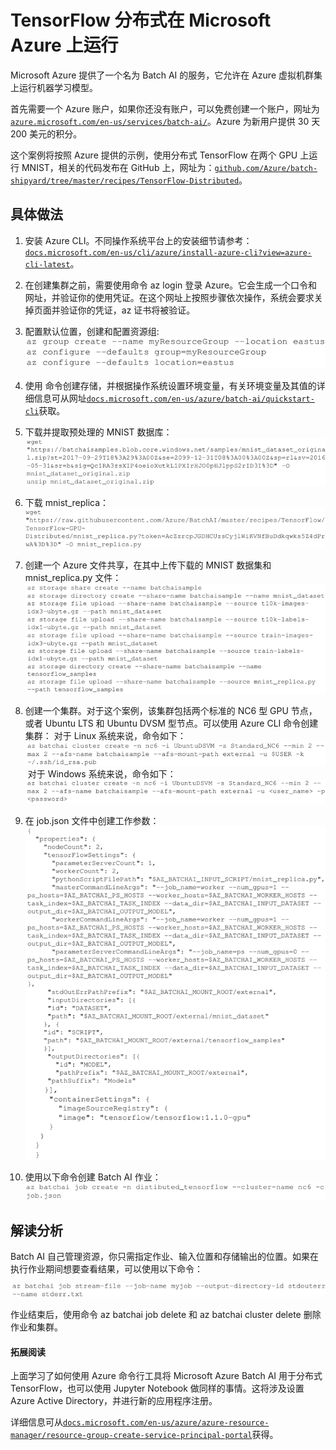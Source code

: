 # TensorFlow 分布式在 Microsoft Azure 上运行

Microsoft Azure 提供了一个名为 Batch AI 的服务，它允许在 Azure 虚拟机群集上运行机器学习模型。

首先需要一个 Azure 账户，如果你还没有账户，可以免费创建一个账户，网址为[`azure.microsoft.com/en-us/services/batch-ai/`](https://azure.microsoft.com/en-us/services/batch-ai/)。Azure 为新用户提供 30 天 200 美元的积分。

这个案例将按照 Azure 提供的示例，使用分布式 TensorFlow 在两个 GPU 上运行 MNIST，相关的代码发布在 GitHub 上，网址为：[`github.com/Azure/batch-shipyard/tree/master/recipes/TensorFlow-Distributed`](https://github.com/Azure/batch-shipyard/tree/master/recipes/TensorFlow-Distributed)。

## 具体做法

1.  安装 Azure CLI。不同操作系统平台上的安装细节请参考：[`docs.microsoft.com/en-us/cli/azure/install-azure-cli?view=azure-cli-latest`](https://docs.microsoft.com/en-us/cli/azure/install-azure-cli?view=azure-cli-latest)。
2.  在创建集群之前，需要使用命令 az login 登录 Azure。它会生成一个口令和网址，并验证你的使用凭证。在这个网址上按照步骤依次操作，系统会要求关掉页面并验证你的凭证，az 证书将被验证。
3.  配置默认位置，创建和配置资源组:
    ![](img/71c4d08b95cbe72b5fcdb4a1247b7e64.jpg)

4.  使用 <az storage account create> 命令创建存储，并根据操作系统设置环境变量，有关环境变量及其值的详细信息可从网址[`docs.microsoft.com/en-us/azure/batch-ai/quickstart-cli`](https://docs.microsoft.com/en-us/azure/batch-ai/quickstart-cli)获取。
5.  下载并提取预处理的 MNIST 数据库：
    ![](img/98f09c9f6f144a7c531e2c0afb7c6b78.jpg)

6.  下载 mnist_replica：
    ![](img/e3c19d63bab6698d2509cfb67ccae465.jpg)

7.  创建一个 Azure 文件共享，在其中上传下载的 MNIST 数据集和 mnist_replica.py 文件：
    ![](img/78df5f8e98e5a9b936ed03ffde337585.jpg)

8.  创建一个集群。对于这个案例，该集群包括两个标准的 NC6 型 GPU 节点，或者 Ubuntu LTS 和 Ubuntu DVSM 型节点。可以使用 Azure CLI 命令创建集群：
    对于 Linux 系统来说，命令如下：
    ![](img/ff106fed5f2bdf1abccb08683a283dfe.jpg)
     对于 Windows 系统来说，命令如下：
    ![](img/78ec2822cd50543fde69805cc501a55e.jpg)

9.  在 job.json 文件中创建工作参数：
    ![](img/fe41c6aa4f4a58b5f879c1338968b2d8.jpg)

10.  使用以下命令创建 Batch AI 作业：
    ![](img/30ca1fe8db3728b9382a9afb13d9f93a.jpg)

## 解读分析

Batch AI 自己管理资源，你只需指定作业、输入位置和存储输出的位置。如果在执行作业期间想要查看结果，可以使用以下命令：

![](img/9199ddad60ef5d2ac2bcf59c08088686.jpg)

作业结束后，使用命令 az batchai job delete 和 az batchai cluster delete 删除作业和集群。

#### 拓展阅读

上面学习了如何使用 Azure 命令行工具将 Microsoft Azure Batch AI 用于分布式 TensorFlow，也可以使用 Jupyter Notebook 做同样的事情。这将涉及设置 Azure Active Directory，并进行新的应用程序注册。

详细信息可从[`docs.microsoft.com/en-us/azure/azure-resource-manager/resource-group-create-service-principal-portal`](https://docs.microsoft.com/en-us/azure/azure-resource-manager/resource-group-create-service-principal-portal)获得。
